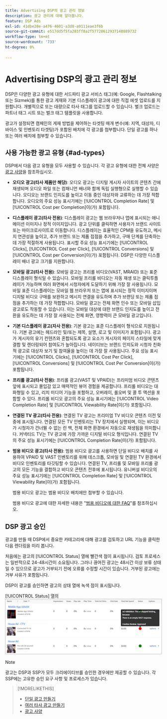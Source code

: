 ```yaml
---
title: Advertising DSP의 광고 관리 정보
description: 광고 관리에 대해 알아봅니다.
feature: DSP Ads
exl-id: 41dbe28e-a476-4601-a3d8-a9111eae3f6b
source-git-commit: e517dd5f5fa283ff8a2f57728612937148889732
workflow-type: tm+mt
source-wordcount: '733'
ht-degree: 0%

---
```


# Advertising DSP의 광고 관리 정보

<!-- add "The Ads View (Dashboard?)" section -->

DSP은 다양한 광고 유형에 대한 서드파티 광고 서비스 태그(예: Google, Flashtalking 또는 Sizmek)를 통한 광고 게재와 기본 디스플레이 광고에 대한 직접 에셋 업로드를 지원합니다. 개별적으로 또는 대량으로 타사 태그를 업로드할 수 있습니다. 벌크 업로드는 파트너 태그 시트 또는 벌크 태그 템플릿을 사용합니다.

<!-- The bulk upload feature requires you to either a) upload DoubleClick and Flashtalking tag sheets or b) download a template, input your tags into the template, and then re-upload the template. -->
<!-- need a list of all supported third-party ad servers; see file in future-tbd folder -->

광고가 설정되면 캠페인의 게재 방법을 제어하는 타겟팅 매개 변수(예: 지역, 대상자, 디바이스 및 인벤토리 타겟팅)가 포함된 배치에 각 광고를 첨부합니다. 단일 광고를 하나 또는 여러 배치에 첨부할 수 있습니다.

## 사용 가능한 광고 유형 {#ad-types}

DSP에서 다음 광고 유형을 모두 사용할 수 있습니다. 각 광고 유형에 대한 전체 사양은 [광고 사양](ad-specs.md)을 참조하십시오.

* **오디오 광고(타사 제품만 해당)**: 오디오 광고는 디지털 게시자 사이트의 콘텐츠 간에 재생되며 오디오 파일 또는 컴패니언 배너와 함께 독립 실행형으로 실행할 수 있습니다. 오디오는 브랜드 인지도를 높이고 이동 중인 대상자와 교류하는 데 가장 적합합니다. 오디오의 주요 성능 표시기에는 [!UICONTROL Completion Rate] 및 [!UICONTROL Cost per Completion]이(가) 포함됩니다.

* **디스플레이 광고(타사 전용)**: 디스플레이 광고는 웹 브라우저나 앱에 표시되는 애니메이션 이미지나 정적 이미지입니다. 광고 단위를 클릭하면 사용자가 브랜드 사이트 또는 마이크로사이트로 이동합니다. 디스플레이는 효율적인 CPM을 유도하고, 메시지 연관성을 높이고, 추가 브랜드 또는 제품 접점을 추가하고, 구매 단계를 단축하는 데 가장 적절하게 사용됩니다. 표시할 주요 성능 표시기에는 [!UICONTROL Clicks], [!UICONTROL Cost per Click], [!UICONTROL Conversions] 및 [!UICONTROL Cost per Conversion]이(가) 포함됩니다. DSP은 다양한 디스플레이 배너 광고 크기를 지원합니다.

* **모바일 광고(타사 전용)**: 모바일 광고는 프리롤 비디오(VAST, MRAID) 또는 표준 디스플레이 형식일 수 있습니다. 모바일 프리롤 비디오는 자동 재생 또는 클릭투플레이가 가능하며 여러 화면에서 시청자에게 도달하기 위해 가장 잘 사용됩니다. 모바일 표준 디스플레이는 모바일 웹 브라우저 또는 앱에 표시되는 정적 이미지이며 디지털 비디오 구매를 보완하고 메시지 연결을 유도하며 추가 브랜딩 또는 제품 접점을 추가하는 데 가장 적합합니다. 모바일 광고는 전체 화면 인수 또는 모바일 삽입 광고로도 작동할 수 있습니다. 이는 모바일 대상에 대한 브랜드 인지도를 높이고 전환을 유도하는 데 가장 잘 사용되는 전체 화면, 영향력이 큰 모바일 광고입니다.

* **기본 디스플레이 광고(자사 전용)**: 기본 광고는 표준 디스플레이 형식으로 지원됩니다. 기본 광고에는 헤드라인 및/또는 제목, 설명, 로고 및 이미지가 포함됩니다. 광고가 게시자의 유기 컨텐츠와 혼합되도록 광고 요소가 게시자의 페이지 스타일에 맞게 결합 및 렌더링되어 참여도가 높아집니다. 네이티브는 브랜드 인지도와 시청자 친화적 광고로 대상자 보기 및 참여율을 높이는 데 가장 잘 사용됩니다. 주요 성능 표시기에는 [!UICONTROL Clicks], [!UICONTROL Cost Per Click], [!UICONTROL Conversions] 및 [!UICONTROL Cost Per Conversion]이(가) 포함됩니다.

* **프리롤 광고(타사 전용)**: 프리롤 광고(VAST 및 VPAID)는 프리미엄 비디오 콘텐츠 앞에 표시되고 몰입감 있고 매력적인 뷰어 경험을 제공합니다. 프리롤 비디오는 대화형일 수 있고, 리치 미디어 기능을 포함하고, 오버레이, 롤오버 및 콜 투 액션을 포함할 수 있다. 프리롤 비디오 광고의 주요 성능 표시기에는 [!UICONTROL Video Completion Rate] 및 [!UICONTROL Viewability Rate]이(가) 포함됩니다.

* **연결된 TV 광고(타사 전용)**: 연결된 TV 광고는 프리미엄 TV 비디오 콘텐츠 이전 및 중에 표시됩니다. 연결된 모든 TV 인벤토리는 TV 장치에서 실행되며, 이는 비디오가 시청자가 건너뛸 수 없는 린 백, 전체 화면 환경에서 자동으로 재생됨을 의미합니다. 커넥티드 TV는 TV 광고에 가장 가까운 디지털 비디오 형식입니다. 연결된 TV의 주요 성능 표시기에는 [!UICONTROL Completion Rate]이(가) 포함됩니다.

* **범용 비디오 광고(타사 전용)**: 범용 비디오 광고를 사용하면 단일 비디오 배치를 사용하여 VPAID 및 VAST 인벤토리를 위해 데스크톱, 모바일 및 연결된 TV 환경에서 비디오 인벤토리를 타깃팅할 수 있습니다. 연결된 TV, 프리롤 및 모바일 프리롤 광고의 모든 기능을 결합하고 비디오 콘텐츠 전후에 표시됩니다. 유니버설 비디오의 주요 성능 표시기에는 [!UICONTROL Completion Rate] 및 [!UICONTROL Viewability Rate]이(가) 포함됩니다.

  범용 비디오 광고는 범용 비디오 배치에만 첨부할 수 있습니다.

  범용 비디오 광고에 대한 자세한 내용은 &quot;[범용 비디오에 대한 FAQ](/help/dsp/campaign-management/faq-universal-video.md)&quot;를 참조하십시오.

## DSP 광고 승인

광고를 만들 때 DSP에서 중요한 카테고리에 대해 광고를 검토하고 URL 기능을 클릭한 다음 렌더링을 미리 봅니다.

처음에는 광고의 [!UICONTROL Status] 열에 빨간색 점이 표시됩니다. 검토 프로세스는 일반적으로 24-48시간이 소요됩니다. 그러나 끊어진 광고는 48시간 이상 보류 상태일 수 있으므로 광고가 거부되기 전에 오류를 수정할 시간이 있습니다. 거부된 광고에는 거부 사유가 포함됩니다.

DSP이 광고를 승인하면 광고의 상태 열에 녹색 점이 표시됩니다.

[!UICONTROL Status] 열의 ![승인 표시기](/help/dsp/assets/ad-approval-status.png)

>[!NOTE]
>
>광고는 DSP과 SSP가 모두 크리에이티브를 승인한 경우에만 제공할 수 있습니다. 각 SSP에는 고유한 승인 요구 사항 및 프로세스가 있습니다.

>[!MORELIKETHIS]
>
>* [단일 광고 만들기](ad-create.md)
>* [여러 타사 광고 만들기](ad-create-multiple.md)
>* [광고 사양](ad-specs.md)
